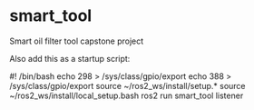 # smart_tool
Smart oil filter tool  capstone project

Also add this as a startup script:

#! /bin/bash
echo 298 > /sys/class/gpio/export 
echo 388 > /sys/class/gpio/export 
source ~/ros2_ws/install/setup.*
source ~/ros2_ws/install/local_setup.bash
ros2 run smart_tool listener
